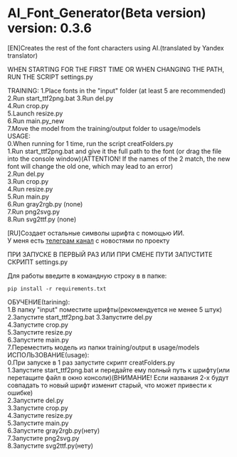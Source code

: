 # AI_Font_Generator(Beta version) version: 0.3.6  
 [EN]Creates the rest of the font characters using AI.(translated by Yandex translator) 
     
 WHEN STARTING FOR THE FIRST TIME OR WHEN CHANGING THE PATH, RUN THE SCRIPT settings.py  

 TRAINING:
    1.Place fonts in the "input" folder (at least 5 are recommended)  
    2.Run start_ttf2png.bat
    3.Run del.py  
    4.Run crop.py  
    5.Launch resize.py  
    6.Run main.py_new  
    7.Move the model from the training/output folder to usage/models  
 USAGE:  
    0.When running for 1 time, run the script creatFolders.py  
    1.Run start_ttf2png.bat and give it the full path to the font (or drag the file into the console window)(ATTENTION! If the names of the 2 match, the new font will change the old one, which may lead to an error)  
    2.Run del.py  
    3.Run crop.py  
    4.Run resize.py  
    5.Run main.py  
    6.Run gray2rgb.py (none)  
    7.Run png2svg.py  
    8.Run svg2ttf.py (none)  
       
 [RU]Создает остальные символы шрифта с помощью ИИ.  
 У меня есть [телеграм канал](https://t.me/+PZdpMF19QdU0NTUy) с новостями по проекту 

 ПРИ ЗАПУСКЕ В ПЕРВЫЙ РАЗ ИЛИ ПРИ СМЕНЕ ПУТИ ЗАПУСТИТЕ СКРИПТ settings.py 

 Для работы введите в командную строку в в папке:
 ```Shell
 pip install -r requirements.txt
 ``` 

 ОБУЧЕНИЕ(tarining):  
    1.В папку "input" поместите шрифты(рекомендуется не менее 5 штук)  
    2.Запустите start_ttf2png.bat 
    3.Запустите del.py  
    4.Запустите crop.py  
    5.Запустите resize.py  
    6.Запустите main.py  
    7.Переместить модель из папки training/output в usage/models  
 ИСПОЛЬЗОВАНИЕ(usage):  
    0.При запуске в 1 раз запустите скрипт creatFolders.py  
    1.Запустите start_ttf2png.bat и передайте ему полный путь к шрифту(или перетащите файл в окно консоли)(ВНИМАНИЕ! Если названия 2-х будут совпадать то новый шрифт изменит старый, что может привести к ошибке)  
    2.Запустите del.py  
    3.Запустите crop.py  
    4.Запустите resize.py  
    5.Запустите main.py  
    6.Запустите gray2rgb.py(нету)  
    7.Запустите png2svg.py  
    8.Запустите svg2ttf.py(нету)  
    
